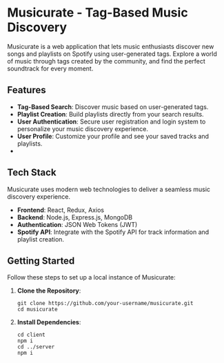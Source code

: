 # Musicurate - Tag-Based Music Discovery

Musicurate is a web application that lets music enthusiasts discover new songs and playlists on Spotify using user-generated tags. Explore a world of music through tags created by the community, and find the perfect soundtrack for every moment.

## Features

- **Tag-Based Search**: Discover music based on user-generated tags.
- **Playlist Creation**: Build playlists directly from your search results.
- **User Authentication**: Secure user registration and login system to personalize your music discovery experience.
- **User Profile**: Customize your profile and see your saved tracks and playlists.
- 

## Tech Stack

Musicurate uses modern web technologies to deliver a seamless music discovery experience.

- **Frontend**: React, Redux, Axios
- **Backend**: Node.js, Express.js, MongoDB
- **Authentication**: JSON Web Tokens (JWT)
- **Spotify API**: Integrate with the Spotify API for track information and playlist creation.

## Getting Started

Follow these steps to set up a local instance of Musicurate:

1. **Clone the Repository**:

   ```
   git clone https://github.com/your-username/musicurate.git
   cd musicurate

2. **Install Dependencies**:
   ```
   cd client
   npm i
   cd ../server
   npm i

   
